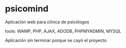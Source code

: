 # psicomind
 Aplicación web para clínica de psicólogos
 
 tools: WAMP, PHP, AJAX, ADODB, PHPMYADMIN, MYSQL

Aplicación sin terminar porque se cayó el proyecto
